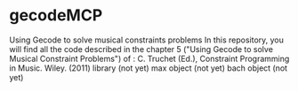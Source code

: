 # gecodeMCP
Using Gecode to solve musical constraints problems
In this repository, you will find all the code described in the chapter 5 ("Using Gecode to solve Musical Constraint Problems") of :
 C. Truchet (Ed.), Constraint Programming in Music. Wiley. (2011)
library
(not yet)
max object
(not yet)
bach object
(not yet)